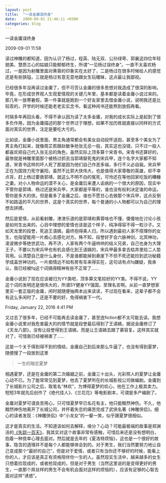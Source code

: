 ```yaml
---
layout: post
title:  "一读金庸误终身"
date:   2009-09-01 21:46:11 +0300
categories: blog
---
```

一读金庸误终身

2009-09-01 11:58

读过神雕的都知道，因为认识了杨过，程英、陆无双、公孙绿萼、郭襄这四位年轻貌美、慧质兰心的姑娘只能郁郁终生，所谓“一见杨过误终身”。一直不太喜欢杨过，一是因为射雕里面对黄蓉的印象实在太好了，二是杨过在很多时候给人的感觉还是有些狭隘，三就是杨过有意无意地跟女生玩暧昧，这点最让我鄙视。

已经很多年没再读过金庸了，但不可否认金庸的很多思想对我造成了很深的影响，毕竟，在形成世界观人生观爱情观的关键几年里，基本都是读着金庸小说过来的。那几年一放寒暑假，第一件事就是跑到一个好友家里去借金庸小说，说明我还是比较乖的，开学的时候还能老老实实念书，看这种闲书还能熬到放假再看。

时隔多年再回头看，不得不承认因为读了太多金庸，对我的成长实际上是起到了很多负作用，因为金庸描述的那个世界过于理想，如果不加历练就直接以同样的方式面对真实的世界，注定是要吃大亏的。

比如说，金庸小说里面，男主角通常都会有美女自动投怀送抱，甚至多个美女为了男主角打起来，就像周芷若跟赵敏争抢张无忌一般，其实这也没错，只不过一般人都喜欢把自己代入张无忌的角色，虽然实际上顶多算个宋青书。宋青书还算好的，最惨就是神雕里面那个被杨过抓去当郭靖替死鬼的宋兵甲，连个名字大家都不知道，宋青书这样的坏人死了那是因为他们自己作恶多端，多行不义必自毙。宋兵甲正在为国效力死守襄阳，虽然不比郭大侠伟大，也是值得大家尊敬的英雄，却不幸点背，赶上杨过要救郭靖，就这么不明不白的冤死，可怜还在等他回家吃饭的糟糠之妻。对小人物命运的漠不关心，是金庸后来遭人诟病的一个很大的原因，现实中不管你是郭靖、杨过还是宋兵甲，大家都是平等的，谁也没有权利决定谁的命运，管你是多大的侠。但是看多了金庸之后，谁也不愿甘心去做那个宋兵甲，这点反倒不如路遥的平凡的世界，这是个真实的世界，每个普通的小人物都可以为自己的理想去拼搏。

然后是爱情，从前看射雕，津津乐道的是郭靖和黄蓉啥也不懂，傻傻地在讨论小孩是如何生出来的。心目中理想的爱情也该是这个样子，纯净得容不得一粒沙子。又如天龙里的段誉，死追王语嫣，最终抱得美人归，所以遇到最初人家不搭理你的女生，也指望能用一片痴心去感化对方。殊不知，段誉好歹会六脉神剑，北冥神功，凌波微步等绝世武功，再不济，人家有两个牛逼哄哄的结义兄弟，自己也身为大理王子。不要以为宋兵甲也有机会感化到王语嫣的，宋兵甲最多拿去枯井里给二人垫背用。认清楚自己是什么身份，不是谁都能掉到悬崖下不但不死还能捡到武功秘籍学成盖世神功的。一片痴情远不如有房有车来得实在，这句话有点fq嫌疑，我承认，我已经被fq这个词搞得精神有些不正常了……

金庸小说到了现在应该被归为YY类吧，顶多算文笔较好的YY类。不得不说，YY这个词的发明还是很伟大的，所谓SY健身YY强国，至理名言啊。从前一直梦想家里买一套正版的金庸，闲时就随便抽两本出来读读，不过现在看来，这辈子都不会有这么多闲时了，还是不要的好，免得祸害下一代。

Friday, January 22, 2016 4:41 PM

又过去了很多年，已经不可能再去读金庸了，甚至连fiction都不太可能去读。我想金庸小说里对我危害最大的的情节就是段誉最后得到了王语嫣，据说金庸修订了《天龙八部》，没有让段誉得到王语嫣，而是让王语嫣去跟了慕容复。这样其实就对了，可惜我已经被祸害了……

这是一个关于得到得不到的情结，金庸自己到后来那么牛逼了，也没有得到夏梦，随便搜了一段放到这里

>一生的暗恋夏梦
>
相遇夏梦，还是在金庸的第二次婚姻之前，金庸三十出头，光彩照人的夏梦让金庸心动不已。为了能常常见到夏梦，他去了夏梦所在的长城影视公司做编剧。金庸到了长城影片公司之后，取笔名“林欢”，为博得夏梦的欢心，他在工作上极其卖力。短短3年就先后创作了《绝代佳人》、《兰花花》等电影剧本，可谓是多产编剧了。
>
金庸对夏梦可谓良苦用心，只可惜夏梦早已名花有主，他只能黯然神伤。不久，他黯然神伤地离开了长城公司，并怀着失恋的痛苦完成了武侠名著《神雕侠侣》。细心的读者发现：《神雕侠侣》中“小龙女”的一颦一笑，似乎跟夏梦很相似。

这才是真实的生活。不知道该如何去解释，缘分？心动？可能最极端的故事是郑渊洁的[《失踪一百天》](http://book.douban.com/subject/1311995/)，我其实对这个故事非常有感触，可惜后来还是没有想明白，抱着一种侥幸心理去面对。然后就是去年的《夏洛特烦恼》，这也是一个很好的故事，隐含的道理并不是每个人都能够体会到的。对于男生，我们当然要努力地让自己变成那个“最好的自己”，但是对于爱情，或者只有当你还不够好的时候，能看上你的人，才应该是真正有资格陪伴你一生的人。虽然现实生活中，越来越多的女生只想着捡现成的，或者抢现成的，但是对于男生（当然这里说的是变得更好的男生，一直那个屌丝样的男生不会有机会面对这样的烦恼的），应该有足够的心智去面对这样“诱惑”。
